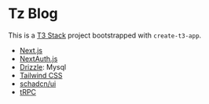 # Tz Blog

This is a [T3 Stack](https://create.t3.gg/) project bootstrapped with `create-t3-app`.

- [Next.js](https://nextjs.org)
- [NextAuth.js](https://next-auth.js.org)
- [Drizzle](https://orm.drizzle.team): Mysql
- [Tailwind CSS](https://tailwindcss.com)
- [schadcn/ui](https://ui.shadcn.com)
- [tRPC](https://trpc.io)
